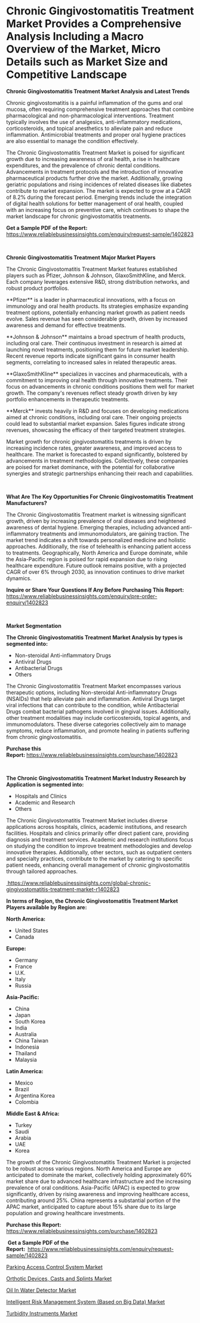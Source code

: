 <p><h1>Chronic Gingivostomatitis Treatment Market Provides a Comprehensive Analysis Including a Macro Overview of the Market, Micro Details such as Market Size and Competitive Landscape</h1></p><p><strong>Chronic Gingivostomatitis Treatment Market Analysis and Latest Trends</strong></p>
<p><p>Chronic gingivostomatitis is a painful inflammation of the gums and oral mucosa, often requiring comprehensive treatment approaches that combine pharmacological and non-pharmacological interventions. Treatment typically involves the use of analgesics, anti-inflammatory medications, corticosteroids, and topical anesthetics to alleviate pain and reduce inflammation. Antimicrobial treatments and proper oral hygiene practices are also essential to manage the condition effectively. </p><p>The Chronic Gingivostomatitis Treatment Market is poised for significant growth due to increasing awareness of oral health, a rise in healthcare expenditures, and the prevalence of chronic dental conditions. Advancements in treatment protocols and the introduction of innovative pharmaceutical products further drive the market. Additionally, growing geriatric populations and rising incidences of related diseases like diabetes contribute to market expansion. The market is expected to grow at a CAGR of 8.2% during the forecast period. Emerging trends include the integration of digital health solutions for better management of oral health, coupled with an increasing focus on preventive care, which continues to shape the market landscape for chronic gingivostomatitis treatments.</p></p>
<p><strong>Get a Sample PDF of the Report:&nbsp;</strong> <a href="https://www.reliablebusinessinsights.com/enquiry/request-sample/1402823?utm_campaign=62&utm_medium=2&utm_source=Github&utm_content=ia&utm_term=23102024&utm_id=chronic-gingivostomatitis-treatment">https://www.reliablebusinessinsights.com/enquiry/request-sample/1402823</a></p>
<p>&nbsp;</p>
<p><strong>Chronic Gingivostomatitis Treatment Major Market Players</strong></p>
<p><p>The Chronic Gingivostomatitis Treatment Market features established players such as Pfizer, Johnson & Johnson, GlaxoSmithKline, and Merck. Each company leverages extensive R&D, strong distribution networks, and robust product portfolios.</p><p>**Pfizer** is a leader in pharmaceutical innovations, with a focus on immunology and oral health products. Its strategies emphasize expanding treatment options, potentially enhancing market growth as patient needs evolve. Sales revenue has seen considerable growth, driven by increased awareness and demand for effective treatments.</p><p>**Johnson & Johnson** maintains a broad spectrum of health products, including oral care. Their continuous investment in research is aimed at launching novel treatments, positioning them for future market leadership. Recent revenue reports indicate significant gains in consumer health segments, correlating to increased sales in related therapeutic areas.</p><p>**GlaxoSmithKline** specializes in vaccines and pharmaceuticals, with a commitment to improving oral health through innovative treatments. Their focus on advancements in chronic conditions positions them well for market growth. The company's revenues reflect steady growth driven by key portfolio enhancements in therapeutic treatments.</p><p>**Merck** invests heavily in R&D and focuses on developing medications aimed at chronic conditions, including oral care. Their ongoing projects could lead to substantial market expansion. Sales figures indicate strong revenues, showcasing the efficacy of their targeted treatment strategies.</p><p>Market growth for chronic gingivostomatitis treatments is driven by increasing incidence rates, greater awareness, and improved access to healthcare. The market is forecasted to expand significantly, bolstered by advancements in treatment methodologies. Collectively, these companies are poised for market dominance, with the potential for collaborative synergies and strategic partnerships enhancing their reach and capabilities.</p></p>
<p>&nbsp;</p>
<p><strong>What Are The Key Opportunities For Chronic Gingivostomatitis Treatment Manufacturers?</strong></p>
<p><p>The Chronic Gingivostomatitis Treatment market is witnessing significant growth, driven by increasing prevalence of oral diseases and heightened awareness of dental hygiene. Emerging therapies, including advanced anti-inflammatory treatments and immunomodulators, are gaining traction. The market trend indicates a shift towards personalized medicine and holistic approaches. Additionally, the rise of telehealth is enhancing patient access to treatments. Geographically, North America and Europe dominate, while the Asia-Pacific region is poised for rapid expansion due to rising healthcare expenditure. Future outlook remains positive, with a projected CAGR of over 6% through 2030, as innovation continues to drive market dynamics.</p></p>
<p><strong>Inquire or Share Your Questions If Any Before Purchasing This Report:</strong> <a href="https://www.reliablebusinessinsights.com/enquiry/pre-order-enquiry/1402823?utm_campaign=62&utm_medium=2&utm_source=Github&utm_content=ia&utm_term=23102024&utm_id=chronic-gingivostomatitis-treatment">https://www.reliablebusinessinsights.com/enquiry/pre-order-enquiry/1402823</a></p>
<p>&nbsp;</p>
<p><strong>Market Segmentation</strong></p>
<p><strong>The Chronic Gingivostomatitis Treatment Market Analysis by types is segmented into:</strong></p>
<p><ul><li>Non-steroidal Anti-inflammatory Drugs</li><li>Antiviral Drugs</li><li>Antibacterial Drugs</li><li>Others</li></ul></p>
<p><p>The Chronic Gingivostomatitis Treatment Market encompasses various therapeutic options, including Non-steroidal Anti-inflammatory Drugs (NSAIDs) that help alleviate pain and inflammation. Antiviral Drugs target viral infections that can contribute to the condition, while Antibacterial Drugs combat bacterial pathogens involved in gingival issues. Additionally, other treatment modalities may include corticosteroids, topical agents, and immunomodulators. These diverse categories collectively aim to manage symptoms, reduce inflammation, and promote healing in patients suffering from chronic gingivostomatitis.</p></p>
<p><strong>Purchase this Report:&nbsp;</strong><a href="https://www.reliablebusinessinsights.com/purchase/1402823?utm_campaign=62&utm_medium=2&utm_source=Github&utm_content=ia&utm_term=23102024&utm_id=chronic-gingivostomatitis-treatment">https://www.reliablebusinessinsights.com/purchase/1402823</a></p>
<p>&nbsp;</p>
<p><strong>The Chronic Gingivostomatitis Treatment Market Industry Research by Application is segmented into:</strong></p>
<p><ul><li>Hospitals and Clinics</li><li>Academic and Research</li><li>Others</li></ul></p>
<p><p>The Chronic Gingivostomatitis Treatment Market includes diverse applications across hospitals, clinics, academic institutions, and research facilities. Hospitals and clinics primarily offer direct patient care, providing diagnosis and treatment services. Academic and research institutions focus on studying the condition to improve treatment methodologies and develop innovative therapies. Additionally, other sectors, such as outpatient centers and specialty practices, contribute to the market by catering to specific patient needs, enhancing overall management of chronic gingivostomatitis through tailored approaches.</p></p>
<p><a href="https://www.reliablebusinessinsights.com/global-chronic-gingivostomatitis-treatment-market-r1402823?utm_campaign=62&utm_medium=2&utm_source=Github&utm_content=ia&utm_term=23102024&utm_id=chronic-gingivostomatitis-treatment">&nbsp;https://www.reliablebusinessinsights.com/global-chronic-gingivostomatitis-treatment-market-r1402823</a></p>
<p><strong>In terms of Region, the Chronic Gingivostomatitis Treatment Market Players available by Region are:</strong></p>
<p>
    <p> <strong> North America: </strong>
        <ul>
            <li>United States</li>
            <li>Canada</li>
        </ul>
        </p> 
    <p> <strong> Europe: </strong>
        <ul>
            <li>Germany</li>
            <li>France</li>
            <li>U.K.</li>
            <li>Italy</li>
            <li>Russia</li>
        </ul>
        </p> 
    <p> <strong> Asia-Pacific: </strong>
        <ul>
            <li>China</li>
            <li>Japan</li>
            <li>South Korea</li>
            <li>India</li>
            <li>Australia</li>
            <li>China Taiwan</li>
            <li>Indonesia</li>
            <li>Thailand</li>
            <li>Malaysia</li>
        </ul>
        </p> 
    <p> <strong> Latin America: </strong>
        <ul>
            <li>Mexico</li>
            <li>Brazil</li>
            <li>Argentina Korea</li>
            <li>Colombia</li>
        </ul>
        </p> 
    <p> <strong> Middle East & Africa: </strong>
        <ul>
            <li>Turkey</li>
            <li>Saudi</li>
            <li>Arabia</li>
            <li>UAE</li>
            <li>Korea</li>
        </ul>
    </p>
    </p>
<p><p>The growth of the Chronic Gingivostomatitis Treatment Market is projected to be robust across various regions. North America and Europe are anticipated to dominate the market, collectively holding approximately 60% market share due to advanced healthcare infrastructure and the increasing prevalence of oral conditions. Asia-Pacific (APAC) is expected to grow significantly, driven by rising awareness and improving healthcare access, contributing around 25%. China represents a substantial portion of the APAC market, anticipated to capture about 15% share due to its large population and growing healthcare investments.</p></p>
<p><strong>Purchase this Report: </strong><a href="https://www.reliablebusinessinsights.com/purchase/1402823?utm_campaign=62&utm_medium=2&utm_source=Github&utm_content=ia&utm_term=23102024&utm_id=chronic-gingivostomatitis-treatment">https://www.reliablebusinessinsights.com/purchase/1402823</a></p>
<p>&nbsp;<strong>Get a Sample PDF of the Report:&nbsp;&nbsp;</strong><a href="https://www.reliablebusinessinsights.com/enquiry/request-sample/1402823?utm_campaign=62&utm_medium=2&utm_source=Github&utm_content=ia&utm_term=23102024&utm_id=chronic-gingivostomatitis-treatment">https://www.reliablebusinessinsights.com/enquiry/request-sample/1402823</a></p>
<p><strong></strong></p>
<p><p><a href="https://github.com/abbiewimld/Market-Research-Report-List-1/blob/main/parking-access-control-system-market.md?utm_campaign=62&utm_medium=2&utm_source=Github&utm_content=ia&utm_term=23102024&utm_id=chronic-gingivostomatitis-treatment">Parking Access Control System Market</a></p><p><a href="https://www.linkedin.com/pulse/future-innovation-global-orthotic-devices-casts-splints-hxg2f?utm_campaign=62&utm_medium=2&utm_source=Github&utm_content=ia&utm_term=23102024&utm_id=chronic-gingivostomatitis-treatment">Orthotic Devices, Casts and Splints Market</a></p><p><a href="https://issuu.com/reportprime-2/docs/oil-in-water-detector-market-size-2_ffe1817e461909?utm_campaign=62&utm_medium=2&utm_source=Github&utm_content=ia&utm_term=23102024&utm_id=chronic-gingivostomatitis-treatment">Oil In Water Detector Market</a></p><p><a href="https://www.linkedin.com/pulse/intelligent-risk-management-system-based-big-data-market-size-p1l4e?utm_campaign=62&utm_medium=2&utm_source=Github&utm_content=ia&utm_term=23102024&utm_id=chronic-gingivostomatitis-treatment">Intelligent Risk Management System (Based on Big Data) Market</a></p><p><a href="https://issuu.com/reportprime-2/docs/turbidity-instruments-market-size-2_3b5fa006e0db53?utm_campaign=62&utm_medium=2&utm_source=Github&utm_content=ia&utm_term=23102024&utm_id=chronic-gingivostomatitis-treatment">Turbidity Instruments Market</a></p></p>